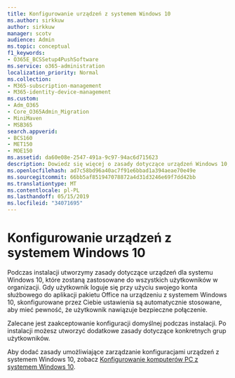 ```yaml
---
title: Konfigurowanie urządzeń z systemem Windows 10
ms.author: sirkkuw
author: sirkkuw
manager: scotv
audience: Admin
ms.topic: conceptual
f1_keywords:
- O365E_BCSSetup4PushSoftware
ms.service: o365-administration
localization_priority: Normal
ms.collection:
- M365-subscription-management
- M365-identity-device-management
ms.custom:
- Adm_O365
- Core_O365Admin_Migration
- MiniMaven
- MSB365
search.appverid:
- BCS160
- MET150
- MOE150
ms.assetid: da60e08e-2547-491a-9c97-94ac6d715623
description: Dowiedz się więcej o zasady dotyczące urządzeń Windows 10, które mają zastosowanie do wszystkich użytkowników w organizacji.
ms.openlocfilehash: ad7c58bd96a40ac7f91e6bbad1a394aeae70e49e
ms.sourcegitcommit: 66bb5af851947078872a4d31d3246e69f7dd42bb
ms.translationtype: MT
ms.contentlocale: pl-PL
ms.lasthandoff: 05/15/2019
ms.locfileid: "34071695"
---
```

# <a name="configure-windows-10-devices"></a>Konfigurowanie urządzeń z systemem Windows 10

Podczas instalacji utworzymy zasady dotyczące urządzeń dla systemu Windows 10, które zostaną zastosowane do wszystkich użytkowników w organizacji. Gdy użytkownik loguje się przy użyciu swojego konta służbowego do aplikacji pakietu Office na urządzeniu z systemem Windows 10, skonfigurowane przez Ciebie ustawienia są automatycznie stosowane, aby mieć pewność, że użytkownik nawiązuje bezpieczne połączenie.
  
Zalecane jest zaakceptowanie konfiguracji domyślnej podczas instalacji. Po instalacji możesz utworzyć dodatkowe zasady dotyczące konkretnych grup użytkowników.
  
Aby dodać zasady umożliwiające zarządzanie konfiguracjami urządzeń z systemem Windows 10, zobacz [Konfigurowanie komputerów PC z systemem Windows 10](protection-settings-for-windows-10-pcs.md).
  

